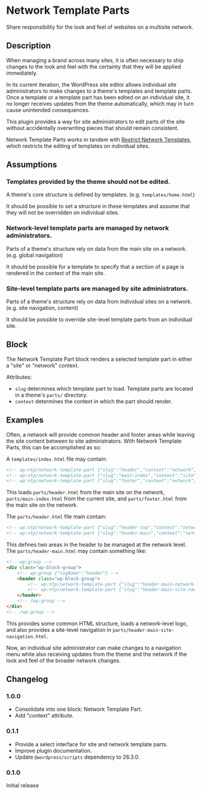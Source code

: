 # Network Template Parts

Share responsibility for the look and feel of websites on a multisite network.

## Description

When managing a brand across many sites, it is often necessary to ship changes to the look and feel with the certainty that they will be applied immediately.

In its current iteration, the WordPress site editor allows individual site administrators to make changes to a theme's templates and template parts. Once a template or a template part has been edited on an individual site, it no longer receives updates from the theme automatically, which may in turn cause unintended consequences.

This plugin provides a way for site administrators to edit parts of the site without accidentally overwriting pieces that should remain consistent.

Network Template Parts works in tandem with [Restrict Network Templates](https://github.com/happyprime/restrict-network-templates), which restricts the editing of templates on individual sites.

## Assumptions

### Templates provided by the theme should not be edited.

A theme's core structure is defined by templates. (e.g. `templates/home.html`)

It should be possible to set a structure in these templates and assume that they will not be overridden on individual sites.

### Network-level template parts are managed by network administrators.

Parts of a theme's structure rely on data from the main site on a network. (e.g. global navigation)

It should be possible for a template to specify that a section of a page is rendered in the context of the main site.

### Site-level template parts are managed by site administrators.

Parts of a theme's structure rely on data from individual sites on a network. (e.g. site navigation, content)

It should be possible to override site-level template parts from an individual site.

## Block

The Network Template Part block renders a selected template part in either a "site" or "network" context.

Attributes:

* `slug` determines which template part to load. Template parts are located in a theme's `parts/` directory.
* `context` determines the context in which the part should render.

## Examples

Often, a network will provide common header and footer areas while leaving the site content between to site administrators. With Network Template Parts, this can be accomplished as so:

A `templates/index.html` file may contain:

```html
<!-- wp:ntp/network-template-part {"slug":"header","context":"network"} /-->
<!-- wp:ntp/network-template-part {"slug":"main-index","context":"site"} /-->
<!-- wp:ntp/network-template-part {"slug":"footer","context":"network"} /-->
```

This loads `parts/header.html` from the main site on the network, `parts/main-index.html` from the current site, and `parts/footer.html` from the main site on the network.

The `parts/header.html` file main contain:

```html
<!-- wp:ntp/network-template-part {"slug":"header-top","context":"network"} /-->
<!-- wp:ntp/network-template-part {"slug":"header-main","context":"network"} /-->
```

This defines two areas in the header to be managed at the network level. The `parts/header-main.html` may contain something like:

```html
<!-- wp:group -->
<div class="wp-block-group">
	<!-- wp:group {"tagName":"header"} -->
	<header class="wp-block-group">
		<!-- wp:ntp/network-template-part {"slug":"header-main-network-logo","context":"network"} /-->
		<!-- wp:ntp/network-template-part {"slug":"header-main-site-navigation","context":"site"} /-->
	</header>
	<!-- /wp:group -->
</div>
<!-- /wp:group -->
```

This provides some common HTML structure, loads a network-level logo, and also provides a site-level navigation in `parts/header-main-site-navigation.html`.

Now, an individual site administrator can make changes to a navigation menu while also receiving updates from the theme and the network if the look and feel of the broader network changes.

## Changelog

### 1.0.0

* Consolidate into one block: Network Template Part.
* Add "context" attribute.

### 0.1.1

* Provide a select interface for site and network template parts.
* Improve plugin documentation.
* Update `@wordpress/scripts` dependency to 26.3.0.

### 0.1.0

Initial release
